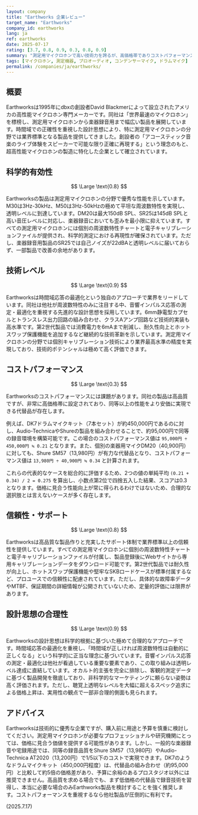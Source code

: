 ```yaml
---
layout: company
title: "Earthworks 企業レビュー"
target_name: "Earthworks"
company_id: earthworks
lang: ja
ref: earthworks
date: 2025-07-17
rating: [3.7, 0.8, 0.9, 0.3, 0.8, 0.9]
summary: "測定用マイクロホンで高い技術力を誇るが、高価格帯でありコストパフォーマンスには課題が残る企業"
tags: [マイクロホン, 測定機器, プロオーディオ, コンデンサーマイク, ドラムマイク]
permalink: /companies/ja/earthworks/
---
```


## 概要

Earthworksは1995年にdbxの創設者David Blackmerによって設立されたアメリカの高性能マイクロホン専門メーカーです。同社は「世界最速のマイクロホン」を標榜し、測定用マイクロホンから楽器録音用まで幅広い製品を展開しています。時間域での正確性を重視した設計思想により、特に測定用マイクロホンの分野では業界標準となる製品を提供してきました。創設者の「アコースティック音楽のライブ体験をスピーカーで可能な限り正確に再現する」という理念のもと、超高性能マイクロホンの製造に特化した企業として確立されています。

## 科学的有効性

$$ \Large \text{0.8} $$

Earthworksの製品は測定用マイクロホンの分野で優秀な性能を示しています。M30は3Hz-30kHz、M50は3Hz-50kHzの極めて平坦な周波数特性を実現し、透明レベルに到達しています。DM20は最大150dB SPL、SR25は145dB SPLと高い音圧レベルに対応し、楽器録音においても歪みを最小限に抑えています。すべての測定用マイクロホンには個別の周波数特性チャートと電子キャリブレーションファイルが提供され、科学的測定における再現性が確保されています。ただし、楽器録音用製品のSR25では自己ノイズが22dBAと透明レベルに届いておらず、一部製品で改善の余地があります。

## 技術レベル

$$ \Large \text{0.9} $$

Earthworksは時間域応答の最適化という独自のアプローチで業界をリードしています。同社は他社が周波数特性のみに注目する中、音響インパルス応答の測定・最適化を重視する先進的な設計思想を採用しています。6mm静電型カプセルとトランスレス出力回路の組み合わせ、クラスAアンプ回路など技術的実装も高水準です。第2世代製品では消費電力を6mAまで削減し、耐久性向上とホットスワップ保護機能を追加するなど継続的な技術革新を示しています。測定用マイクロホンの分野では個別キャリブレーション技術により業界最高水準の精度を実現しており、技術的ポテンシャルは極めて高く評価できます。

## コストパフォーマンス

$$ \Large \text{0.3} $$

Earthworksのコストパフォーマンスには課題があります。同社の製品は高品質ですが、非常に高価格帯に設定されており、同等以上の性能をより安価に実現できる代替品が存在します。

例えば、DK7ドラムマイクキット（7本セット）が約450,000円であるのに対し、Audio-TechnicaやShureの製品を組み合わせることで、約95,000円で同等の録音環境を構築可能です。この場合のコストパフォーマンス値は `95,000円 ÷ 450,000円 ≒ 0.21` となります。また、個別の楽器用マイクDM20（40,900円）に対しても、Shure SM57（13,980円）が有力な代替品となり、コストパフォーマンス値は `13,980円 ÷ 40,900円 ≒ 0.34` と計算されます。

これらの代表的なケースを総合的に評価するため、2つの値の単純平均 `(0.21 + 0.34) / 2 = 0.275` を算出し、小数点第2位で四捨五入した結果、スコアは0.3となります。価格に見合う性能向上が常に得られるわけではないため、合理的な選択肢とは言えないケースが多く存在します。

## 信頼性・サポート

$$ \Large \text{0.8} $$

Earthworksは高品質な製品作りと充実したサポート体制で業界標準以上の信頼性を提供しています。すべての測定用マイクロホンに個別の周波数特性チャートと電子キャリブレーションファイルが付属し、製品登録後にWebサイトから専用キャリブレーションデータをダウンロード可能です。第2世代製品では耐久性が向上し、ホットスワップ保護機能や堅牢なSKBロードケースが標準付属するなど、プロユースでの信頼性に配慮されています。ただし、具体的な故障率データやMTBF、保証期間の詳細情報が公開されていないため、定量的評価には限界があります。

## 設計思想の合理性

$$ \Large \text{0.9} $$

Earthworksの設計思想は科学的根拠に基づいた極めて合理的なアプローチです。時間域応答の最適化を重視し、「時間域が正しければ周波数特性は自動的に正しくなる」という科学的に正当な理念に基づいています。音響インパルス応答の測定・最適化は他社が看過している重要な要素であり、この取り組みは透明レベル達成に直結しています。オカルト的主張を完全に排除し、客観的測定データに基づく製品開発を徹底しており、非科学的なマーケティングに頼らない姿勢は高く評価されます。ただし、聴覚上透明なレベルを大幅に超えるスペック追求による価格上昇は、実用性の観点で一部非合理的側面も見られます。

## アドバイス

Earthworksは技術的に優秀な企業ですが、購入前に用途と予算を慎重に検討してください。測定用マイクロホンが必要なプロフェッショナルや研究機関にとっては、価格に見合う価値を提供する可能性があります。しかし、一般的な楽器録音や宅録用途では、同等の録音品質をShure SM57（13,980円）やAudio-Technica AT2020（13,200円）で1/5以下のコストで実現できます。DK7のようなドラムマイクキット（450,000円程度）は、代替品の組み合わせ（約95,000円）と比較して約5倍の価格差があり、予算に余裕のあるプロスタジオ以外には推奨できません。高品質を求める場合でも、まず低価格の代替品で録音技術を習得し、本当に必要な場合のみEarthworks製品を検討することを強く推奨します。コストパフォーマンスを重視するなら他社製品が圧倒的に有利です。

(2025.7.17)